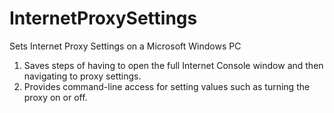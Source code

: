# InternetProxySettings

Sets Internet Proxy Settings on a Microsoft Windows PC
  1. Saves steps of having to open the full Internet Console window and then navigating to proxy settings.
  2. Provides command-line access for setting values such as turning the proxy on or off.
